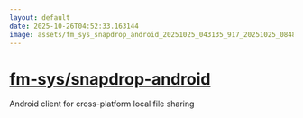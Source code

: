```yaml
---
layout: default
date: 2025-10-26T04:52:33.163144
image: assets/fm_sys_snapdrop_android_20251025_043135_917_20251025_084836_189954--20251025T104926540--cropped.png
---
```


# [fm-sys/snapdrop-android](https://github.com/fm-sys/snapdrop-android/)

Android client for cross-platform local file sharing
